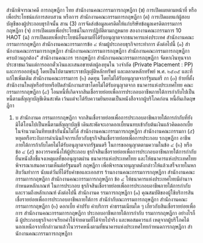 สำนักพิจารณาคดี การกฤษฎีกา
ไทย
สํานักงานคณะกรรมการกฤษฎีกา
(ข) การเปิดเผยตามหน้าที่ หรือเพื่อประโยชน์แก่การสอบสวน หรือการ
สํานักงานคณะกรรมการกฤษฎีกา
(ค) การเปิดเผยแก่ผู้สอบบัญชีของผู้ประกอบธุรกิจนั้น
สาน (3) การจัดส่งข้อมูลเครดิตให้แก่บริษัทข้อมูลเครดิตกรรมการกฤษฎีกา
(จ) การเปิดเผยเพื่อประโยชน์ในการปฏิบัติตามกฎหมาย
สองกงานคณะกรรมการ 10
HAOT
(ฉ) การเปิดเผยเพื่อประโยชน์อื่นตามที่ได้รับอนุญาตจากธนาคารแห่งประเทศ
สํานักงานคณะกรรมการกฤษฎีกา
สำนักงานคณะกรรมการข้อ ๔ ห้ามผู้ประกอบธุรกิจกระทำการ ดังต่อไปนี้
(๑)
สํานักงานคณะกรรมการกฤษฎีกา
สํานักงานคณะกรรมการกฤษฎีกา
สํานักงานคณะกรรมการกฤษฎีกา
ครบถ้วนถูกต้อง"
สํานักงานคณะกร ารกฤษฎีกา
สํานักงานคณะกรรมการกฤษฎีกา
จัดหาเงินทุนจากประชาชนเว้นแต่การออกตั๋วเงินและเสนอขายต่อผู้ลงทุนใน
วงจํากัด (Private Placement : PP) และการออกหุ้นกู้ โดยเป็นไปตามพระราชบัญญัติหลักทรัพย์
และตลาดหลักทรัพย์ พ.ศ. ๒๕๓๕ และที่แก้ไขเพิ่มเติม
สำนักงานคณะกรรมการ (๒) ลดทุน โดยไม่ได้รับอนุญาตจากรัฐมนตรี กา
(๓) ย้ายที่ตั้งสำนักงานใหญ่หรือย้ายหรือปิดสำนักงานสาขาโดยไม่ได้รับอนุญาตจาก
ธนาคารแห่งประเทศไทย คณะกรรมการกฤษฎีกา
(๔) โอนหนี้ที่เกิดจากสินเชื่อรายย่อยเพื่อการประกอบอาชีพภายใต้การกํากับไปเป็น
หนี้ตามสัญญาบัญชีเดินสะพัด เว้นแต่จะได้รับความยินยอมเป็นหนังสือจากผู้บริโภคก่อน หนี้อันเกิดฤษฎีกา
1. บ
สํานักงานค กรรมการกฤษฎีกา
จากสินเชื่อรายย่อยเพื่อการประกอบอาชีพภายใต้การกำกับที่ยังมิได้โอนไปเป็นหนี้ตามสัญญาบัญชี
เดินสะพัดจะเอาดอกเบี้ยนนทบเข้ากับต้นเงินแล้วคิดดอกเบี้ยในจํานวนเงินทีทบเข้ากันนั้นไม่ได้
สํานักงานคณะกรรมการกฤษฎีกา
สำนักงานคณะกรรมกา (๕) หยุดหรือระงับการดำเนินกิจการเกี่ยวกับธุรกิจสินเชื่อรายย่อยเพื่อการประกอบ รกฤษฎีกา
อาชีพภายใต้การก้ากับโดยไม่ได้รับอนุญาตจากรัฐมนตรี
ในการขออนุญาตตามความในข้อ ๔ (๒) หรือข้อ ๔ (๕) ของวรรคหนึ่งให้ผู้ประกอบ
ธุรกิจสินเชื่อรายย่อยเพื่อการประกอบอาชีพภายใต้การกำกับยื่นหนังสือชี้แจงเหตุผลที่ขออนุญาตผ่าน
ธนาคารแห่งประเทศไทย และให้ธนาคารแห่งประเทศไทยพิจารณาเสนอความเห็นต่อรัฐมนตรี กฤษฎีกา
เพื่อพิจารณาอนุญาตดังกล่าวให้แล้วเสร็จภายในหกสิบวันทำการ นับแต่วันที่ได้รับคำขอและเอกสาร
ร้านกงานคณะกรรมการกฤษฎีกา
สํานักงานคณะกรรมการกฤษฎีกา
สำนักงานคณะกรรมการกฤษฎีกา
ข้อ ๔ ให้ธนาคารแห่งประเทศไทยมีอำนาจกำหนดหลักเกณฑ์ ในการประกอบ
ธุรกิจสินเชื่อรายย่อยเพื่อการประกอบอาชีพภายใต้การกํากับและรวมถึงหลักเกณฑ์ ดังต่อไปนี้
สํานักงานค รรมการกฤษฎีกา
(๑) คุณสมบัติของผู้ใช้บริการสินเชื่อรายย่อยเพื่อการประกอบอาชีพภายใต้การ
สำนักำกับณะกรรมการกฤษฎีกา
สํานักงานคณะกรรมการกฤษฎีกา
(๒) ดอกเบี้ย ค่าปรับ ค่าบริการ ค่าธรรมเนียมใด ๆ เกี่ยวกับสินเชื่อรายย่อยเพื่อการ
สำนักงานคณะกรรมการกฤษฎีกา
ประกอบอาชีพภายใต้การกำกับ รรมการกฤษฎีกา
อย่างไรก็ดี ผู้ประกอบธุรกิจอาจเรียกค่าใช้จ่ายตามที่ได้จ่ายไปจริง และพอสมควรแก่
เหตุจากผู้บริโภคได้ นอกเหนือจากที่กล่าวมาแล้วในวรรคหนึ่งตามที่ธนาคารแห่งประเทศไทยกำหนดการกฤษฎีกา
สํานักงานคณะกรรมการกฤษฎีกา
